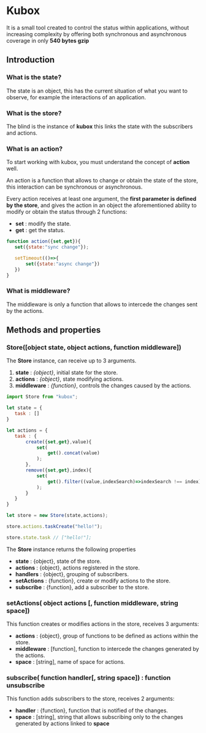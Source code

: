# Kubox

It is a small tool created to control the status within applications, without increasing complexity by offering both synchronous and asynchronous coverage in only **540 bytes gzip**

## Introduction

### What is the state?

The state is an object, this has the current situation of what you want to observe, for example the interactions of an application.

### What is the store?

The blind is the instance of **kubox** this links the state with the subscribers and actions.


### What is an action?

To start working with kubox, you must understand the concept of **action** well.

An action is a function that allows to change or obtain the state of the store, this interaction can be synchronous or asynchronous.

Every action receives at least one argument, the **first parameter is defined by the store**, and gives the action in an object the aforementioned ability to modify or obtain the status through 2 functions:

* **set** : modify the state.
* **get** : get the status.

```javascript
function action({set,get}){
   set({state:"sync change"});

   setTimeout(()=>{
       set({state:"async change"})
   })
}
```

### What is middleware?

The middleware is only a function that allows to intercede the changes sent by the actions.

## Methods and properties

### Store([object state, object actions, function middleware])

The **Store** instance, can receive up to 3 arguments.

1. **state** : *{object}*, initial state for the store.
2. **actions** : *{object}*, state modifying actions.
2. **middleware** : *{function}*, controls the changes caused by the actions.


``` javascript
import Store from "kubox";

let state = {
   task : []
}

let actions = {
   task : {
       create({set,get},value){
           set(
               get().concat(value)
           );
       },
       remove({set,get},index){
           set(
               get().filter((value,indexSearch)=>indexSearch !== index)
           );
       }
   }
}

let store = new Store(state,actions);

store.actions.taskCreate("hello!");

store.state.task // ["hello!"];

```

The **Store** instance returns the following properties

* **state** : {object}, state of the store.
* **actions** : {object}, actions registered in the store.
* **handlers** : {object}, grouping of subscribers.
* **setActions** : {function}, create or modify actions to the store.
* **subscribe** : {function}, add a subscriber to the store.

### setActions( object actions [, function middleware, string space])

This function creates or modifies actions in the store, receives 3 arguments:

* **actions** : {object}, group of functions to be defined as actions within the store.
* **middleware** : [function], function to intercede the changes generated by the actions.
* **space** : [string], name of space for actions.

### subscribe( function handler[, string  space]) : function unsubscribe

This function adds subscribers to the store, receives 2 arguments:

* **handler** : {function}, function that is notified of the changes.
* **space** : [string], string that allows subscribing only to the changes generated by actions linked to **space**


